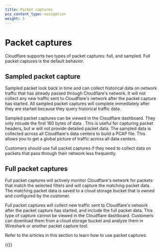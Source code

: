 ```yaml
---
title: Packet captures
pcx_content_type: navigation
weight: 5
---
```


# Packet captures

Cloudflare supports two types of packet captures: full, and sampled. Full packet captures is the default behavior.

## Sampled packet capture

Sampled packet look back in time and can collect historical data on network traffic that has already passed through Cloudflare's network. It will not collect any new traffic sent to Cloudflare's network after the packet capture has started. All sampled packet captures will complete immediately after they are started because they query historical traffic data.

Sampled packet captures can be viewed in the Cloudflare dashboard. They only inlcude the first 160 bytes of data . This is useful for capturing packet headers, but w will not provide detailed packet data. The sampled data is collected across all Cloudflare's data centers to build a PCAP file. This allows you to get a global picture of traffic across all data centers.

Customers should use full packet captures if they need to collect data on packets that pass through their network  less frequently.


## Full packet captures

Full packet captures will actively monitor Cloudflare's network for packets that match the selected filters and will capture the matching packet data. The matching packet data is saved to a cloud storage bucket that is owned and configured by the customer.

Full packet captures will collect new traffic sent to Cloudflare's network after the packet capture has started, and include the full packet data. This type of capture cannot be viewed in the Cloudflare dashboard. Customers can download them from a cloud storage bucket and analyze them in Wireshark or another packet capture tool.

Refer to the articles in this section to learn how to use packet captures.

{{<directory-listing>}}